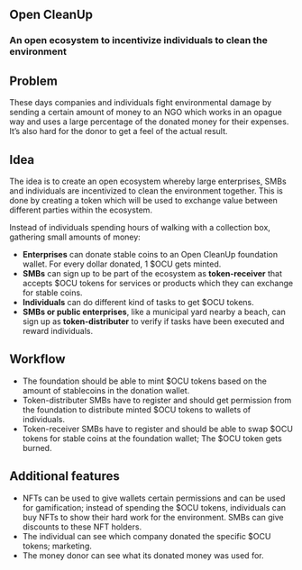 ## Open CleanUp
### An open ecosystem to incentivize individuals to clean the environment


## Problem
These days companies and individuals fight environmental damage by sending a certain amount of money to an NGO which works in an opague way and uses a large percentage of the donated money for their expenses. It’s also hard for the donor to get a feel of the actual result.

## Idea
The idea is to create an open ecosystem whereby large enterprises, SMBs and individuals are incentivized to clean the environment together. This is done by creating a token which will be used to exchange value between different parties within the ecosystem.

Instead of individuals spending hours of walking with a collection box, gathering small amounts of money:  
- **Enterprises** can donate stable coins to an Open CleanUp foundation wallet.
For every dollar donated, 1 $OCU gets minted.
- **SMBs** can sign up to be part of the ecosystem as **token-receiver** that accepts $OCU tokens for services or products which they can exchange for stable coins.  
- **Individuals** can do different kind of tasks to get $OCU tokens.  
- **SMBs or public enterprises**, like a municipal yard nearby a beach, can sign up as **token-distributer** to verify if tasks have been executed and reward individuals.

## Workflow
- The foundation should be able to mint $OCU tokens based on the amount of stablecoins in the donation wallet. 
- Token-distributer SMBs have to register and should get permission from the foundation to distribute minted $OCU tokens to wallets of individuals.
- Token-receiver SMBs have to register and should be able to swap $OCU tokens for stable coins at the foundation wallet; The $OCU token gets burned.

## Additional features
- NFTs can be used to give wallets certain permissions and can be used for gamification;
instead of spending the $OCU tokens, individuals can buy NFTs to show their hard work for the environment. SMBs can give discounts to these NFT holders.
- The individual can see which company donated the specific $OCU tokens; marketing.
- The money donor can see what its donated money was used for.

